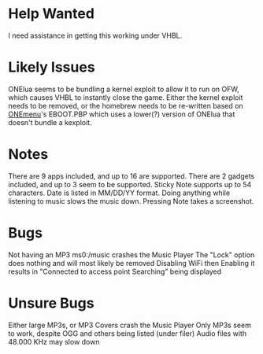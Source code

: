 # Help Wanted
I need assistance in getting this working under VHBL.

# Likely Issues
ONElua seems to be bundling a kernel exploit to allow it to run on OFW, which causes VHBL to instantly close the game.
Either the kernel exploit needs to be removed, or the homebrew needs to be re-written based on [ONEmenu](https://github.com/ONElua/ONEmenu/)'s EBOOT.PBP which uses a lower(?) version of ONElua that doesn't bundle a kexploit.

# Notes
There are 9 apps included, and up to 16 are supported.
There are 2 gadgets included, and up to 3 seem to be supported.
Sticky Note supports up to 54 characters.
Date is listed in MM/DD/YY format.
Doing anything while listening to music slows the music down.
Pressing Note takes a screenshot.

# Bugs
Not having an MP3 ms0:/music crashes the Music Player
The "Lock" option does nothing and will most likely be removed
Disabling WiFi then Enabling it results in "Connected to access point Searching" being displayed

# Unsure Bugs
Either large MP3s, or MP3 Covers crash the Music Player
Only MP3s seem to work, despite OGG and others being listed (under filer)
Audio files with 48.000 KHz may slow down